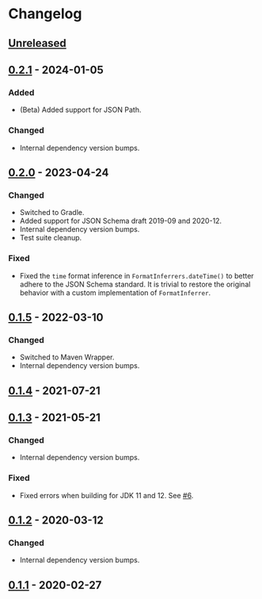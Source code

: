 # Changelog

## [Unreleased]

## [0.2.1] - 2024-01-05

### Added

- (Beta) Added support for JSON Path.

### Changed

- Internal dependency version bumps.

## [0.2.0] - 2023-04-24

### Changed

- Switched to Gradle.
- Added support for JSON Schema draft 2019-09 and 2020-12.
- Internal dependency version bumps.
- Test suite cleanup.

### Fixed

- Fixed the `time` format inference in `FormatInferrers.dateTime()` to better adhere to the JSON Schema standard. It is trivial to restore the original behavior with a custom implementation of `FormatInferrer`.

## [0.1.5] - 2022-03-10

### Changed

- Switched to Maven Wrapper.
- Internal dependency version bumps.

## [0.1.4] - 2021-07-21

## [0.1.3] - 2021-05-21

### Changed

- Internal dependency version bumps.

### Fixed

- Fixed errors when building for JDK 11 and 12. See [#6](https://github.com/saasquatch/json-schema-inferrer/pull/6).

## [0.1.2] - 2020-03-12

### Changed

- Internal dependency version bumps.

## [0.1.1] - 2020-02-27

[Unreleased]: https://github.com/saasquatch/json-schema-inferrer/compare/0.2.1...HEAD

[0.2.1]: https://github.com/saasquatch/json-schema-inferrer/compare/0.2.0...0.2.1

[0.2.0]: https://github.com/saasquatch/json-schema-inferrer/compare/0.1.5...0.2.0

[0.1.5]: https://github.com/saasquatch/json-schema-inferrer/compare/0.1.4...0.1.5

[0.1.4]: https://github.com/saasquatch/json-schema-inferrer/compare/0.1.3...0.1.4

[0.1.3]: https://github.com/saasquatch/json-schema-inferrer/compare/0.1.2...0.1.3

[0.1.2]: https://github.com/saasquatch/json-schema-inferrer/compare/0.1.1...0.1.2

[0.1.1]: https://github.com/saasquatch/json-schema-inferrer/releases/tag/0.1.1

